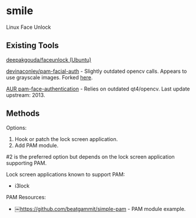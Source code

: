 # smile
Linux Face Unlock

## Existing Tools
[deepakgouda/faceunlock (Ubuntu)](https://github.com/deepakgouda/faceunlock)

[devinaconley/pam-facial-auth](https://github.com/devinaconley/pam-facial-auth) - Slightly outdated opencv calls. Appears to use grayscale images. Forked [here](https://github.com/ARandomOWL/pam-facial-auth).

[AUR pam-face-authentication](https://aur.archlinux.org/packages/pam-face-authentication/) - Relies on outdated qt4/opencv. Last update upstream: 2013.

## Methods
Options:
1. Hook or patch the lock screen application.
2. Add PAM module.

#2 is the preferred option but depends on the lock screen application supporting PAM.

Lock screen applications known to support PAM:
- i3lock

PAM Resources:
- ￼https://github.com/beatgammit/simple-pam - PAM module example.
